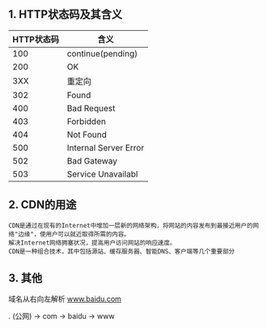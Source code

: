 ## 1. HTTP状态码及其含义

| HTTP状态码 | 含义 |
| --- | ---|
| 100 | continue(pending) |
| 200 | OK	|
| 3XX | 重定向 |
| 302 | Found |
| 400 |Bad Request |
| 403 |Forbidden |
| 404 |Not Found |
| 500 |Internal Server Error |
| 502 |Bad Gateway |
| 503 |Service Unavailabl |

## 2. CDN的用途

	CDN是通过在现有的Internet中增加一层新的网络架构，将网站的内容发布到最接近用户的网络"边缘"，使用户可以就近取得所需的内容。
	解决Internet网络拥塞状况，提高用户访问网站的响应速度。
	CDN是一种组合技术，其中包括源站、缓存服务器、智能DNS、客户端等几个重要部分

## 3. 其他

域名从右向左解析
www.baidu.com

. (公网)  -> com -> baidu -> www
